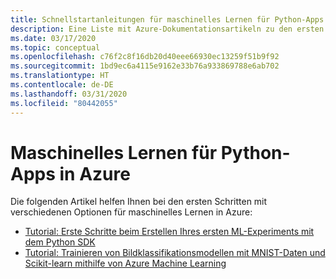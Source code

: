 ```yaml
---
title: Schnellstartanleitungen für maschinelles Lernen für Python-Apps in Azure
description: Eine Liste mit Azure-Dokumentationsartikeln zu den ersten Schritten im Zusammenhang mit maschinellem Lernen für Python-Apps.
ms.date: 03/17/2020
ms.topic: conceptual
ms.openlocfilehash: c76f2c8f16db20d40eee66930ec13259f51b9f92
ms.sourcegitcommit: 1bd9ec6a4115e9162e33b76a933869788e6ab702
ms.translationtype: HT
ms.contentlocale: de-DE
ms.lasthandoff: 03/31/2020
ms.locfileid: "80442055"
---
```

# <a name="machine-learning-for-python-apps-on-azure"></a>Maschinelles Lernen für Python-Apps in Azure

Die folgenden Artikel helfen Ihnen bei den ersten Schritten mit verschiedenen Optionen für maschinelles Lernen in Azure:

- [Tutorial: Erste Schritte beim Erstellen Ihres ersten ML-Experiments mit dem Python SDK](/azure/machine-learning/tutorial-1st-experiment-sdk-setup)
- [Tutorial: Trainieren von Bildklassifikationsmodellen mit MNIST-Daten und Scikit-learn mithilfe von Azure Machine Learning](/azure/machine-learning/tutorial-train-models-with-aml)
